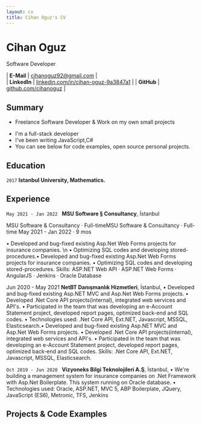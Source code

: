 ```yaml
---
layout: cv
title: Cihan Oguz's CV
---
```


# Cihan Oguz
Software Developer

| __E-Mail__   | [cihanoguz92@gmail.com](mailto:cihanoguz92@gmail.com)                              |                      
| __LinkedIn__ | [linkedin.com/in/cihan-oguz-9a3847a1](https://linkedin.com/in/cihan-oguz-9a3847a1) |
| __GitHub__  | [github.com/cihanoguz](https://github.com/cihanoguz)         |

## Summary
* Freelance Software Developer & Work on my own small projects 

- I'm a full-stack developer
- I've been writing JavaScript,C# 
- You can see below for code examples, open source personal projects.

## Education

`2017`
__Istanbul University, Mathematics.__


## Experience

`May 2021 - Jan 2022 `
__MSU Software § Consultancy__, İstanbul

MSU Software & Consultancy · Full-timeMSU Software & Consultancy · Full-time
May 2021 - Jan 2022 · 9 mos

• Developed and bug-fixed existing Asp.Net Web Forms projects for insurance companies. \n
• Optimizing SQL codes and developing stored-procedures.• Developed and bug-fixed existing Asp.Net Web Forms projects for insurance companies. • Optimizing SQL codes and developing stored-procedures. 
Skills: ASP.NET Web API · ASP.NET Web Forms · AngularJS · Jenkins · Oracle Database

Jun 2020 - May 2021 
__NetBT Danışmanlık Hizmetleri__, İstanbul, 
• Developed and bug-fixed existing Asp.NET MVC and Asp.Net Web Forms projects.
• Developed .Net Core API projects(internal), integrated web services and API's.
• Participated in the team that was developing an e-Account Statement project, developed report pages, optimized back-end and SQL codes. 
• Technologies used: .Net Core API, Ext.NET, Javascript, MSSQL, Elasticsearch.• Developed and bug-fixed existing Asp.NET MVC and Asp.Net Web Forms projects. • Developed .Net Core API projects(internal), integrated web services and API's. • Participated in the team that was developing an e-Account Statement project, developed report pages, optimized back-end and SQL codes. 
Skills: .Net Core API, Ext.NET, Javascript, MSSQL, Elasticsearch.


`Oct 2019 - Jun 2020 `
__Vizyoneks Bilgi Teknolojileri A.Ş__, İstanbul,
• We're building a management system for insurance companies on .Net Framework with Asp.Net Boilerplate. This system running on Oracle database.
• Technologies used: Oracle, ASP.NET, MVC 5, ABP Boilerplate, JQuery, JavaScript (ES6), Metronic, TFS, Jenkins


## Projects & Code Examples
